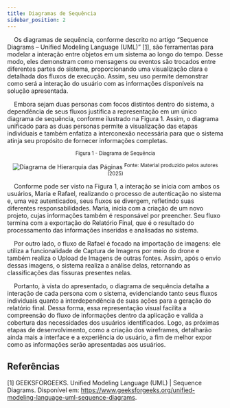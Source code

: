 ```yaml
---
title: Diagramas de Sequência
sidebar_position: 2
---
```


&nbsp;&nbsp;&nbsp;&nbsp;Os diagramas de sequência, conforme descrito no artigo “Sequence Diagrams – Unified Modeling Language (UML)” [[1]](#referências), são ferramentas para modelar a interação entre objetos em um sistema ao longo do tempo. Desse modo, eles demonstram como mensagens ou eventos são trocados entre diferentes partes do sistema, proporcionando uma visualização clara e detalhada dos fluxos de execução. Assim, seu uso permite demonstrar como será a interação do usuário com as informações disponíveis na solução apresentada.

&nbsp;&nbsp;&nbsp;&nbsp;Embora sejam duas personas com focos distintos dentro do sistema, a dependência de seus fluxos justifica a representação em um único diagrama de sequência, conforme ilustrado na Figura 1. Assim, o diagrama unificado para as duas personas permite a  visualização das etapas individuais e também enfatiza a interconexão necessária para que o sistema atinja seu propósito de fornecer informações completas.  

<div align="center">
<sub>Figura 1 - Diagrama de Sequência</sub>

![Diagrama de Hierarquia das Páginas](</img/diagrama_sequencia.png>)
<sup>Fonte: Material produzido pelos autores (2025)</sup>
</div>

&nbsp;&nbsp;&nbsp;&nbsp;Conforme pode ser visto na Figura 1, a interação se inicia com ambos os usuários, Maria e Rafael, realizando o processo de autenticação no sistema e, uma vez autenticados, seus fluxos se divergem, refletindo suas diferentes responsabilidades. Maria, inicia com a criação de um novo projeto, cujas informações também é responsável por preencher. Seu fluxo termina com a exportação do Relatório Final, que é o resultado do processamento das informações inseridas e analisadas no sistema.

&nbsp;&nbsp;&nbsp;&nbsp;Por outro lado, o fluxo de Rafael é focado na importação de imagens: ele utiliza a funcionalidade de Captura de Imagens por meio do drone e também realiza o Upload de Imagens de outras fontes. Assim, após o envio dessas imagens, o sistema realiza a análise delas, retornando as classificações das fissuras presentes nelas.

&nbsp;&nbsp;&nbsp;&nbsp;Portanto, à vista do apresentado, o diagrama de sequência detalha a interação de cada persona com o sistema, evidenciando tanto seus fluxos individuais quanto a interdependência de suas ações para a geração do relatório final. Dessa forma, essa representação visual facilita a compreensão do fluxo de informações dentro da aplicação e valida a cobertura das necessidades dos usuários identificados. Logo, as próximas etapas de desenvolvimento, como a criação dos wireframes, detalharão ainda mais a interface e a experiência do usuário, a fim de melhor expor como as informações serão apresentadas aos usuários.

## Referências 

[1] GEEKSFORGEEKS. Unified Modeling Language (UML) | Sequence Diagrams. Disponível em: https://www.geeksforgeeks.org/unified-modeling-language-uml-sequence-diagrams.

‌